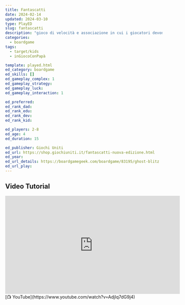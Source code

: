 ```yaml
---
title: Fantascatti
date: 2024-02-14
updated: 2024-03-10
type: PlayED
slug: fantascatti
description: "gioco di velocità e associazione in cui i giocatori devono afferrare gli oggetti che appaiono sul fantasma Baldovino, ma attenzione a non confondersi con i suoi dispetti!"
categories:
  - boardgame
tags:
  - target/kids
  - inGiocoConPapà

template: played.html
ed_category: boardgame
ed_skills: []
ed_gameplay_complex: 1
ed_gameplay_strategy: 
ed_gameplay_luck: 
ed_gameplay_interaction: 1

ed_preferred: 
ed_rank_dad: 
ed_rank_edu: 
ed_rank_dev: 
ed_rank_kid: 

ed_players: 2-8
ed_age: 4
ed_duration: 15

ed_publisher: Giochi Uniti
ed_url: https://shop.giochiuniti.it/fantascatti-nuova-edizione.html
ed_year: 
ed_url_details: https://boardgamegeek.com/boardgame/83195/ghost-blitz
ed_url_play: 
---
```


## Video Tutorial

<iframe width="560" height="315" src="https://www.youtube-nocookie.com/embed/AdjIq7dG9j4?si=ynlATRYb_O-AJGVl" title="YouTube video player" frameborder="0" allow="accelerometer; autoplay; clipboard-write; encrypted-media; gyroscope; picture-in-picture; web-share" allowfullscreen></iframe>
[📺 YouTube](https://www.youtube.com/watch?v=AdjIq7dG9j4)
